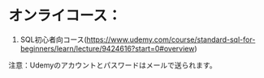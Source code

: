 # オンライコース：
1. SQL初心者向コース(https://www.udemy.com/course/standard-sql-for-beginners/learn/lecture/9424616?start=0#overview)

注意：Udemyのアカウントとパスワードはメールで送られます。

